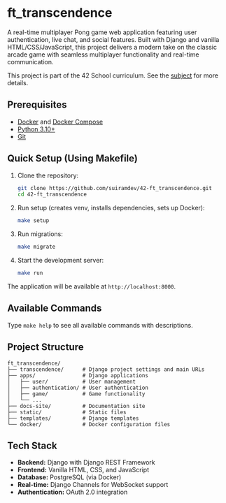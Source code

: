# ft_transcendence

A real-time multiplayer Pong game web application featuring user authentication, live chat, and social features. Built with Django and vanilla HTML/CSS/JavaScript, this project delivers a modern take on the classic arcade game with seamless multiplayer functionality and real-time communication.

This project is part of the 42 School curriculum. See the [subject](docs/subject.pdf) for more details.

## Prerequisites

- [Docker](https://www.docker.com/get-started/) and [Docker Compose](https://docs.docker.com/compose/install/)
- [Python 3.10+](https://www.python.org/downloads/)
- [Git](https://git-scm.com/downloads)

## Quick Setup (Using Makefile)

1. Clone the repository:

   ```bash
   git clone https://github.com/suiramdev/42-ft_transcendence.git
   cd 42-ft_transcendence
   ```

2. Run setup (creates venv, installs dependencies, sets up Docker):

   ```bash
   make setup
   ```

3. Run migrations:

   ```bash
   make migrate
   ```

4. Start the development server:
   ```bash
   make run
   ```

The application will be available at `http://localhost:8000`.

## Available Commands

Type `make help` to see all available commands with descriptions.

## Project Structure

```
ft_transcendence/
├── transcendence/      # Django project settings and main URLs
├── apps/               # Django applications
│   ├── user/           # User management
│   ├── authentication/ # User authentication
│   ├── game/           # Game functionality
│   └── ...
├── docs-site/          # Documentation site
├── static/             # Static files
├── templates/          # Django templates
└── docker/             # Docker configuration files
```

## Tech Stack

- **Backend:** Django with Django REST Framework
- **Frontend:** Vanilla HTML, CSS, and JavaScript
- **Database:** PostgreSQL (via Docker)
- **Real-time:** Django Channels for WebSocket support
- **Authentication:** OAuth 2.0 integration
